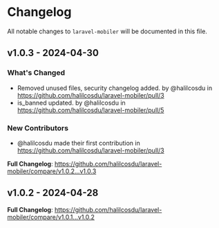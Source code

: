 # Changelog

All notable changes to `laravel-mobiler` will be documented in this file.

## v1.0.3 - 2024-04-30

### What's Changed

* Removed unused files, security changelog added. by @halilcosdu in https://github.com/halilcosdu/laravel-mobiler/pull/3
* is_banned updated. by @halilcosdu in https://github.com/halilcosdu/laravel-mobiler/pull/5

### New Contributors

* @halilcosdu made their first contribution in https://github.com/halilcosdu/laravel-mobiler/pull/3

**Full Changelog**: https://github.com/halilcosdu/laravel-mobiler/compare/v1.0.2...v1.0.3

## v1.0.2 - 2024-04-28

**Full Changelog**: https://github.com/halilcosdu/laravel-mobiler/compare/v1.0.1...v1.0.2

